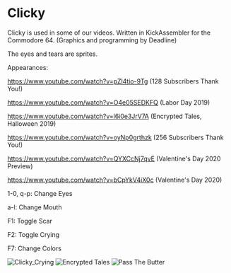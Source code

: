 # Clicky

Clicky is used in some of our videos. Written in KickAssembler for the Commodore 64. (Graphics and programming by Deadline)

The eyes and tears are sprites.

Appearances:

https://www.youtube.com/watch?v=pZl4tio-9Tg (128 Subscribers Thank You!)

https://www.youtube.com/watch?v=O4e05SEDKFQ (Labor Day 2019)

https://www.youtube.com/watch?v=l6i0e3JrV7A (Encrypted Tales, Halloween 2019)

https://www.youtube.com/watch?v=oyNp0grthzk (256 Subscribers Thank You!)

https://www.youtube.com/watch?v=QYXCcNj7qvE (Valentine's Day 2020 Preview)

https://www.youtube.com/watch?v=bCpYkV4iX0c (Valentine's Day 2020)

1-0, q-p: Change Eyes

a-l: Change Mouth

F1: Toggle Scar

F2: Toggle Crying

F7: Change Colors

![Clicky_Crying](https://raw.githubusercontent.com/cityxen/APMs/master/Clicky%20(Commodore%2064)/images/click-cry.png)
![Encrypted Tales](https://raw.githubusercontent.com/cityxen/APMs/master/Clicky%20(Commodore%2064)/images/clicky-encrypted-tales.png)
![Pass The Butter](https://raw.githubusercontent.com/cityxen/APMs/master/Clicky%20(Commodore%2064)/images/clicky-pass-the-butter.png)
